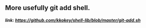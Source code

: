 ## More usefully git add shell.

##### link: https://github.com/kkokey/shell-lib/blob/master/git-add.sh
